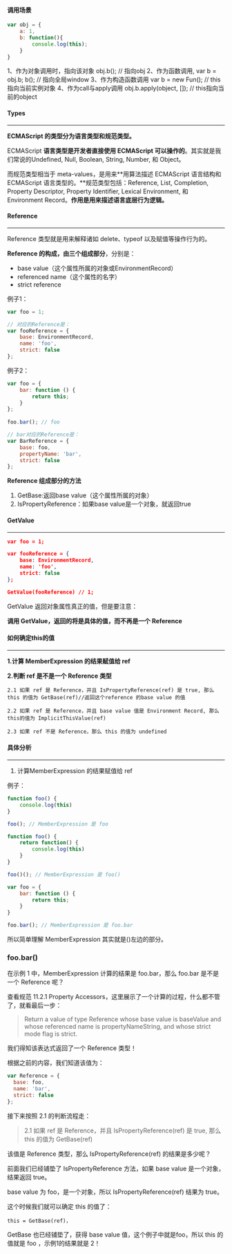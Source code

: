 #### 调用场景

```js
var obj = {
    a: 1, 
	b: function(){
		console.log(this);
	}
}
```

1、作为对象调用时，指向该对象 obj.b(); // 指向obj
2、作为函数调用, var b = obj.b; b(); // 指向全局window
3、作为构造函数调用 var b = new Fun(); // this指向当前实例对象
4、作为call与apply调用 obj.b.apply(object, []); // this指向当前的object

#### Types

***

**ECMAScript 的类型分为语言类型和规范类型。**

ECMAScript **语言类型是开发者直接使用 ECMAScript 可以操作的**。其实就是我们常说的Undefined, Null, Boolean, String, Number, 和 Object。

而规范类型相当于 meta-values，是用来**用算法描述 ECMAScript 语言结构和 ECMAScript 语言类型的。**规范类型包括：Reference, List, Completion, Property Descriptor, Property Identifier, Lexical Environment, 和 Environment Record。**作用是用来描述语言底层行为逻辑。**

#### Reference

***

Reference 类型就是用来解释诸如 delete、typeof 以及赋值等操作行为的。

 **Reference 的构成，由三个组成部分**，分别是：

- base value（这个属性所属的对象或EnvironmentRecord）
- referenced name（这个属性的名字）
- strict reference

例子1：

```js
var foo = 1;

// 对应的Reference是：
var fooReference = {
    base: EnvironmentRecord,
    name: 'foo',
    strict: false
};
```

例子2：

```js
var foo = {
    bar: function () {
        return this;
    }
};
 
foo.bar(); // foo

// bar对应的Reference是：
var BarReference = {
    base: foo,
    propertyName: 'bar',
    strict: false
};
```

**Reference 组成部分的方法**	

1. GetBase:返回base value（这个属性所属的对象）
2. IsPropertyReference：如果base value是一个对象，就返回true

#### GetValue

***

```json
var foo = 1;

var fooReference = {
    base: EnvironmentRecord,
    name: 'foo',
    strict: false
};

GetValue(fooReference) // 1;
```

GetValue 返回对象属性真正的值，但是要注意：

**调用 GetValue，返回的将是具体的值，而不再是一个 Reference**

#### 如何确定this的值

***

**1.计算 MemberExpression 的结果赋值给 ref**

**2.判断 ref 是不是一个 Reference 类型**

```
2.1 如果 ref 是 Reference，并且 IsPropertyReference(ref) 是 true, 那么 this 的值为 GetBase(ref)//返回这个reference 的base value 的值

2.2 如果 ref 是 Reference，并且 base value 值是 Environment Record, 那么this的值为 ImplicitThisValue(ref)

2.3 如果 ref 不是 Reference，那么 this 的值为 undefined
```

#### 具体分析

****

1. 计算MemberExpression 的结果赋值给 ref

例子：

```js
function foo() {
    console.log(this)
}

foo(); // MemberExpression 是 foo

function foo() {
    return function() {
        console.log(this)
    }
}

foo()(); // MemberExpression 是 foo()

var foo = {
    bar: function () {
        return this;
    }
}

foo.bar(); // MemberExpression 是 foo.bar
```

所以简单理解 MemberExpression 其实就是()左边的部分。

### foo.bar()

在示例 1 中，MemberExpression 计算的结果是 foo.bar，那么 foo.bar 是不是一个 Reference 呢？

查看规范 11.2.1 Property Accessors，这里展示了一个计算的过程，什么都不管了，就看最后一步：

> Return a value of type Reference whose base value is baseValue and whose referenced name is propertyNameString, and whose strict mode flag is strict.

我们得知该表达式返回了一个 Reference 类型！

根据之前的内容，我们知道该值为：

```js
var Reference = {
  base: foo,
  name: 'bar',
  strict: false
};
```

接下来按照 2.1 的判断流程走：

> 2.1 如果 ref 是 Reference，并且 IsPropertyReference(ref) 是 true, 那么 this 的值为 GetBase(ref)

该值是 Reference 类型，那么 IsPropertyReference(ref) 的结果是多少呢？

前面我们已经铺垫了 IsPropertyReference 方法，如果 base value 是一个对象，结果返回 true。

base value 为 foo，是一个对象，所以 IsPropertyReference(ref) 结果为 true。

这个时候我们就可以确定 this 的值了：

```
this = GetBase(ref)，
```

GetBase 也已经铺垫了，获得 base value 值，这个例子中就是foo，所以 this 的值就是 foo ，示例1的结果就是 2！